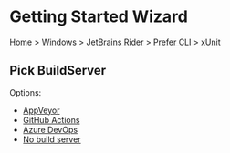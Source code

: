 # Getting Started Wizard

[Home](/docs/wiz/readme.md) > [Windows](Windows.md) > [JetBrains Rider](Windows_Rider.md) > [Prefer CLI](Windows_Rider_Cli.md) > [xUnit](Windows_Rider_Cli_xUnit.md)

## Pick BuildServer

Options:
 * [AppVeyor](Windows_Rider_Cli_xUnit_AppVeyor.md)
 * [GitHub Actions](Windows_Rider_Cli_xUnit_GitHubActions.md)
 * [Azure DevOps](Windows_Rider_Cli_xUnit_AzureDevOps.md)
 * [No build server](Windows_Rider_Cli_xUnit_None.md)
